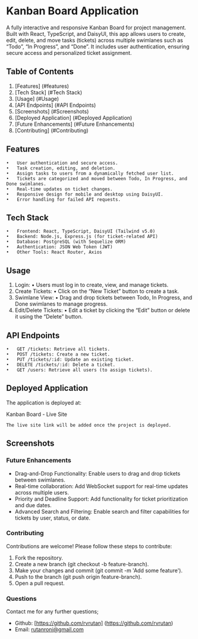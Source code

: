 # Kanban Board Application

A fully interactive and responsive Kanban Board for project management. Built with React, TypeScript, and DaisyUI, this app allows users to create, edit, delete, and move tasks (tickets) across multiple swimlanes such as “Todo”, “In Progress”, and “Done”. It includes user authentication, ensuring secure access and personalized ticket assignment.

## Table of Contents

1.	[Features] (#features)
2.	[Tech Stack] (#Tech Stack)
3.	[Usage] (#Usage)
4.	[API Endpoints] (#API Endpoints)
5.	[Screenshots] (#Screenshots)
6.	[Deployed Application] (#Deployed Application)
7.	[Future Enhancements] (#Future Enhancements)
8.	[Contributing] (#Contributing)

## Features
	•	User authentication and secure access.
	•	Task creation, editing, and deletion.
	•	Assign tasks to users from a dynamically fetched user list.
	•	Tickets are categorized and moved between Todo, In Progress, and Done swimlanes.
	•	Real-time updates on ticket changes.
	•	Responsive design for mobile and desktop using DaisyUI.
	•	Error handling for failed API requests.

## Tech Stack
	•	Frontend: React, TypeScript, DaisyUI (Tailwind v5.0)
	•	Backend: Node.js, Express.js (for ticket-related API)
	•	Database: PostgreSQL (with Sequelize ORM)
	•	Authentication: JSON Web Token (JWT)
	•	Other Tools: React Router, Axios

## Usage
1. Login:
	•	Users must log in to create, view, and manage tickets.
2.	Create Tickets:
	•	Click on the “New Ticket” button to create a task.
3.	Swimlane View:
	•	Drag and drop tickets between Todo, In Progress, and Done swimlanes to manage progress.
4.	Edit/Delete Tickets:
	•	Edit a ticket by clicking the “Edit” button or delete it using the “Delete” button.

## API Endpoints
	•	GET /tickets: Retrieve all tickets.
	•	POST /tickets: Create a new ticket.
	•	PUT /tickets/:id: Update an existing ticket.
	•	DELETE /tickets/:id: Delete a ticket.
	•	GET /users: Retrieve all users (to assign tickets).
  
## Deployed Application

The application is deployed at:

Kanban Board - Live Site

	The live site link will be added once the project is deployed.

## Screenshots

### Future Enhancements
- Drag-and-Drop Functionality: Enable users to drag and drop tickets between swimlanes.
- Real-time collaboration: Add WebSocket support for real-time updates across multiple users.
- Priority and Deadline Support: Add functionality for ticket prioritization and due dates.
- Advanced Search and Filtering: Enable search and filter capabilities for tickets by user, status, or date.

### Contributing

Contributions are welcome! Please follow these steps to contribute:
1.	Fork the repository.
2.	Create a new branch (git checkout -b feature-branch).
3.	Make your changes and commit (git commit -m 'Add some feature').
4.	Push to the branch (git push origin feature-branch).
5.	Open a pull request.

### Questions

Contact me for any further questions;
- Github: [https://github.com/rvrutan] (https://github.com/rvrutan)
- Email: [rutanroni@gmail.com](mailtorutanroni@gmail.com)